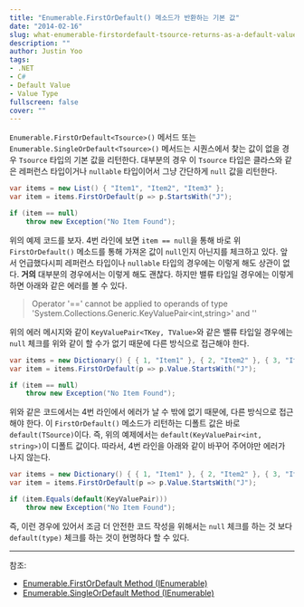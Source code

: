 ```yaml
---
title: "Enumerable.FirstOrDefault() 메소드가 반환하는 기본 값"
date: "2014-02-16"
slug: what-enumerable-firstordefault-tsource-returns-as-a-default-value
description: ""
author: Justin Yoo
tags:
- .NET
- C#
- Default Value
- Value Type
fullscreen: false
cover: ""
---
```


`Enumerable.FirstOrDefault<Tsource>()` 메서드 또는 `Enumerable.SingleOrDefault<Tsource>()` 메서드는 시퀀스에서 찾는 값이 없을 경우 `Tsource` 타입의 기본 값을 리턴한다. 대부분의 경우 이 `Tsource` 타입은 클라스와 같은 레퍼런스 타입이거나 `nullable` 타입이어서 그냥 간단하게 `null` 값을 리턴한다.

```csharp
var items = new List() { "Item1", "Item2", "Item3" };
var item = items.FirstOrDefault(p => p.StartsWith("J");

if (item == null)
    throw new Exception("No Item Found"); 
```

위의 예제 코드를 보자. 4번 라인에 보면 `item == null`을 통해 바로 위 `FirstOrDefault()` 메소드를 통해 가져온 값이 `null`인지 아닌지를 체크하고 있다. 앞서 언급했다시피 레퍼런스 타입이나 `nullable` 타입의 경우에는 이렇게 해도 상관이 없다. **거의** 대부분의 경우에서는 이렇게 해도 괜찮다. 하지만 밸류 타입일 경우에는 이렇게 하면 아래와 같은 에러를 볼 수 있다.

> Operator '==' cannot be applied to operands of type 'System.Collections.Generic.KeyValuePair<int,string>' and '<null>'

위의 에러 메시지와 같이 `KeyValuePair<TKey, TValue>`와 같은 밸류 타입일 경우에는 `null` 체크를 위와 같이 할 수가 없기 때문에 다른 방식으로 접근해야 한다.

```csharp
var items = new Dictionary() { { 1, "Item1" }, { 2, "Item2" }, { 3, "Item3" } };
var item = items.FirstOrDefault(p => p.Value.StartsWith("J");

if (item == null)
    throw new Exception("No Item Found"); 
```

위와 같은 코드에서는 4번 라인에서 에러가 날 수 밖에 없기 때문에, 다른 방식으로 접근해야 한다. 이 `FirstOrDefault()` 메소드가 리턴하는 디폴트 값은 바로 `default(TSource)`이다. 즉, 위의 예제에서는 `default(KeyValuePair<int, string>)`이 디폴트 값이다. 따라서, 4번 라인을 아래와 같이 바꾸어 주어야만 에러가 나지 않는다.

```csharp
var items = new Dictionary() { { 1, "Item1" }, { 2, "Item2" }, { 3, "Item3" } };
var item = items.FirstOrDefault(p => p.Value.StartsWith("J");

if (item.Equals(default(KeyValuePair)))
    throw new Exception("No Item Found"); 
```

즉, 이런 경우에 있어서 조금 더 안전한 코드 작성을 위해서는 `null` 체크를 하는 것 보다 `default(type)` 체크를 하는 것이 현명하다 할 수 있다.

* * *

참조:

- [Enumerable.FirstOrDefault Method (IEnumerable)](http://msdn.microsoft.com/en-us/library/bb340482.aspx)
- [Enumerable.SingleOrDefault Method (IEnumerable)](http://msdn.microsoft.com/en-us/library/bb342451.aspx)
